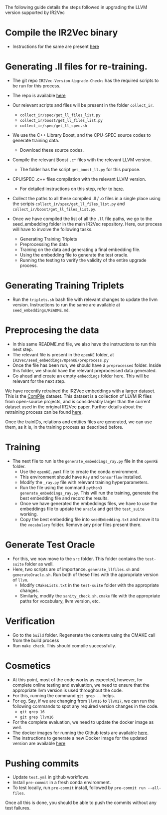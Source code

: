 The following guide details the steps followed in upgrading the LLVM version supported by IR2Vec

# Compile the IR2Vec binary
   - Instructions for the same are present [here](https://github.com/IITH-Compilers/IR2Vec/blob/main/README.md)

# Generating .ll files for re-training.
   - The git repo `IR2Vec-Version-Upgrade-Checks` has the required scripts to be run for this process.
   - The repo is available [here](https://github.com/IITH-Compilers/IR2Vec-Version-Upgrade-Checks/)
   - Our relevant scripts and files will be present in the folder `collect_ir`.
      - `collect_ir/spec/get_ll_files_list.py`
      - `collect_ir/boost/get_ll_files_list.py`
      - `collect_ir/spec/get_ll_spec.sh`
   - We use the C++ Library Boost, and the CPU-SPEC source codes to generate training data.
      - Download these source codes.
   - Compile the relevant Boost `.c*` files with the relevant LLVM version.
      - The folder has the script `get_boost_ll.py` for this purpose.
   - CPU/SPEC .c++ files compilation with the relevant LLVM version.
      - For detailed instructions on this step, refer to [here](https://github.com/IITH-Compilers/IR2Vec/wiki/spec_compilation).
- Collect the paths to all these compiled .ll / .o files in a single place using the scripts `collect_ir/spec/get_ll_files_list.py` and `collect_ir/boost/get_ll_files_list.py`.


- Once we have compiled the list of all the `.ll` file paths, we go to the seed_embedding folder in the main IR2Vec repository. Here, our process will have to involve the following tasks.
   - Generating Training Triplets
   - Preprocessing the data
   - Training on the data and generating a final embedding file.
   - Using the embedding file to generate the test oracle.
   - Running the testing to verify the validity of the entire upgrade process.

# Generating Training Triplets
   - Run the `triplets.sh` bash file with relevant changes to update the llvm version. Instructions to run the same are available at `seed_embeddings/README.md`.

# Preprocesing the data
   - In this same README.md file, we also have the instructions to run this next step.
   - The relevant file is present in the `openKE` folder, at `IR2Vec/seed_embeddings/OpenKE/preprocess.py`
   - Once the file has been run, we should have a `preprocessed` folder. Inside this folder, we should have the relevant preprocessed data generated.
   - Go ahead and create an empty `embeddings` folder here. This will be relevant for the next step.

We have recently retrained the IR2Vec embeddings with a larger dataset. This is the [ComPile](https://huggingface.co/datasets/llvm-ml/ComPile) dataset. This dataset is a collection of LLVM IR files from open-source projects, and is considerably larger than the current dataset used in the original IR2Vec paper. Further details about the retraining process can be found [here](https://github.com/IITH-Compilers/IR2Vec/wiki/comPile.md).

Once the trainIDs, relations and entities files are generated, we can use them, as it is, in the training process as described before.

# Training
- The next file to run is the `generate_embeddings_ray.py` file in the `openKE` folder.
   - Use the `openKE.yaml` file to create the conda environment.
   - This environment should have `Ray` and `tensorflow` installed.
   - Modify the `_ray.py` file with relevant training hyperparameters.
   - Run the file using the command `python3 generate_embeddings_ray.py`. This will run the training, generate the best embedding file and record the results.
   - Once we have generated the embeddings files, we have to use the embeddings file to update the `oracle` and get the `test_suite` working.
   - Copy the best embedding file into `seedEmbedding.txt` and move it to the `vocabulary` folder. Remove any prior files present there.

# Generate Test Oracle
   - For this, we now move to the `src` folder. This folder contains the `test-suite` folder as well.
   - Here, two scripts are of importance. `generate_llfiles.sh` and `generateOracle.sh`. Run both of these files with the appropriate version of `llvm`.
      - Modify `CMakeLists.txt` in the `test-suite` folder with the appropriate changes.
      - Similarly, modify the `sanity_check.sh.cmake` file with the appropriate paths for vocabulary, llvm version, etc.

# Verification
   - Go to the `build` folder. Regenerate the contents using the CMAKE call from the build process
   - Run `make check`. This should compile successfully.

# Cosmetics
   - At this point, most of the code works as expected, however, for complete online testing and evaluation, we need to ensure that the appropriate llvm version is used throughout the code.
   - For this, running the command `git grep ..` helps.
   - For eg. Say, if we are changing from `llvm16` to `llvm17`, we can run the following commands to spot any required version changes in the code.
      - `git grep 16`
      - `git grep llvm16`
   - For the complete evaluation, we need to update the docker image as well.
   - The docker images for running the Github tests are available [here](https://github.com/IITH-Compilers/manylinux2014-llvm/tree/main).
   - The instructions to generate a new Docker image for the updated version are available [here](https://github.com/IITH-Compilers/IR2Vec/wiki/docker_update)


# Pushing commits
   - Update `test.yml` in github workflows.
   - Install `pre-commit` in a fresh conda environment.
   - To test locally, run `pre-commit` install, followed by `pre-commit run --all-files`.

Once all this is done, you should be able to push the commits without any test failures.
